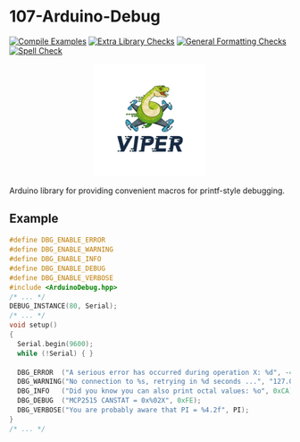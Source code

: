 107-Arduino-Debug
=================
[![Compile Examples](https://github.com/107-systems/107-Arduino-Debug/workflows/Compile%20Examples/badge.svg)](https://github.com/107-systems/107-Arduino-Debug/actions?workflow=Compile+Examples)
[![Extra Library Checks](https://github.com/107-systems/107-Arduino-Debug/workflows/Extra%20Library%20Checks/badge.svg)](https://github.com/107-systems/107-Arduino-Debug/actions?workflow=Extra+Library+Checks)
[![General Formatting Checks](https://github.com/107-systems/107-Arduino-Debug/workflows/General%20Formatting%20Checks/badge.svg)](https://github.com/107-systems/107-Arduino-Debug/actions?workflow=General+Formatting+Checks)
[![Spell Check](https://github.com/107-systems/107-Arduino-Debug/workflows/Spell%20Check/badge.svg)](https://github.com/107-systems/107-Arduino-Debug/actions?workflow=Spell+Check)

<p align="center">
  <a href="https://github.com/107-systems/Viper-Firmware"><img src="https://github.com/107-systems/.github/raw/main/logo/viper.jpg" width="40%"></a>
</p>

Arduino library for providing convenient macros for printf-style debugging.

## Example
```C++
#define DBG_ENABLE_ERROR
#define DBG_ENABLE_WARNING
#define DBG_ENABLE_INFO
#define DBG_ENABLE_DEBUG
#define DBG_ENABLE_VERBOSE
#include <ArduinoDebug.hpp>
/* ... */
DEBUG_INSTANCE(80, Serial);
/* ... */
void setup()
{
  Serial.begin(9600);
  while (!Serial) { }

  DBG_ERROR  ("A serious error has occurred during operation X: %d", -42);
  DBG_WARNING("No connection to %s, retrying in %d seconds ...", "127.0.0.1", 5);
  DBG_INFO   ("Did you know you can also print octal values: %o", 0xCA);
  DBG_DEBUG  ("MCP2515 CANSTAT = 0x%02X", 0xFE);
  DBG_VERBOSE("You are probably aware that PI = %4.2f", PI);
}
/* ... */
```
